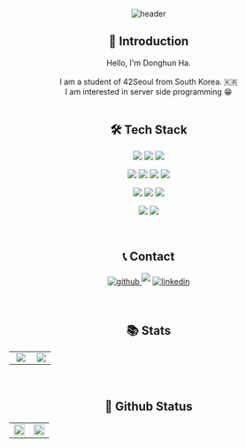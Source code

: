 <div align="center">

![header](https://capsule-render.vercel.app/api?type=waving&color=0:ab6463,100:60669b&height=215&section=header&text=d-ha&fontSize=90&fontColor=f7f5f5&desc=means%20dha%20hi!%20🐯&animation=fadeIn&fontAlignY=30&descAlignY=50&descAlign=62)

</div>

<!-- <img src="https://hits.seeyoufarm.com/api/count/incr/badge.svg?url=https%3A%2F%2Fgithub.com%2FDevdha%2Fhit-counter&count_bg=%2300008B&title_bg=%23555555&icon=&icon_color=%23E7E7E7&title=hits&edge_flat=false" align="right" /> </br> -->

<!-- <h1 align="center">
🐯 d-ha  </br>
(means dha hi!)
</h1> -->

<h2 align="center"> 🎤 Introduction </h2>
<div align="center">

Hello, I'm Donghun Ha. </br> </br>
I am a student of 42Seoul from South Korea. 🇰🇷 </br>
I am interested in server side programming 😁 </br> </br>

</div>

<h2 align="center"><b>🛠 Tech Stack</b></h2>

<div align="center">

<img src="https://img.shields.io/badge/TypeScript-3178C6?style=for-the-badge&logo=TypeScript&logoColor=white"/></a>
<img src="https://img.shields.io/badge/C-A8B9CC?style=for-the-badge&logo=C&logoColor=white" />
<img src="https://img.shields.io/badge/C++-00599C?style=for-the-badge&logo=cplusplus&logoColor=white" />

<img src="https://img.shields.io/badge/NestJS-E0234E?style=for-the-badge&logo=NestJS&logoColor=white" /></a>
<img src="https://img.shields.io/badge/Socket.IO-010101?style=for-the-badge&logo=Socket.IO&logoColor=white" />
<img src="https://img.shields.io/badge/Jest-C21325?style=for-the-badge&logo=Jest&logoColor=white" />
<img src="https://img.shields.io/badge/Swagger-85EA2D?style=for-the-badge&logo=Swagger&logoColor=white" />

<img src="https://img.shields.io/badge/PostgreSQL-4169E1?style=for-the-badge&logo=PostgreSQL&logoColor=white" /></a>
<img src="https://img.shields.io/badge/Docker-2496ED?style=for-the-badge&logo=docker&logoColor=white"/>
<img src="https://img.shields.io/badge/AWS%20S3-569A31?style=for-the-badge&logo=amazonS3&logoColor=white"/>

<img src="https://img.shields.io/badge/Git-F05032?style=for-the-badge&logo=git&logoColor=white" /></a>
<img src="https://img.shields.io/badge/Github%20Actions-2088FF?style=for-the-badge&logo=GithubActions&logoColor=white" /></a>

</div> </br>

<!-- <img src="https://img.shields.io/badge/예시-F05032?style=for-the-badge&logo=예시&logoColor=white"> -->

<h2 align="center"><b>📞 Contact</b></h2>
<p align="center">
<a href="https://github.com/Devdha" target="_blank">
<img src=https://img.shields.io/badge/github-%2324292e.svg?&style=for-the-badge&logo=github&logoColor=white alt=github style="margin-bottom: 5px;" />
</a>
<a href="https://devdha.notion.site/480d1ac86a174b6b87bd802032e1815a" target="_blank">
<img src="https://img.shields.io/badge/Resume-821315?style=for-the-badge&logoColor=white" style="margin-bottom: 5px;"/></a>
<a href="https://www.linkedin.com/in/donghun-ha-905810209/" target="_blank">
<img src=https://img.shields.io/badge/linkedin-%231E77B5.svg?&style=for-the-badge&logo=linkedin&logoColor=white alt=linkedin style="margin-bottom: 5px;" />
</a> </p> </br>

<h2 align="center"><b> 📚 Stats </b></h2>
<table align="center">
<tr><td valign="top" align="center" width="52%">
<img src="https://badge42.vercel.app/api/v2/cl1luzwkj001109l1g7xd7fmn/stats?cursusId=21&coalitionId=88" align="center" />
</td><td valign="top" align="center" width="42.5%">
<img src="http://mazassumnida.wtf/api/v2/generate_badge?boj=ehdgns1027" align="center" />
</td></tr></table> 
</br>

<h2 align="center"><b>📼 Github Status</b></h2>
<table><tr><td valign="top" width="50%">
<img src="https://github-readme-stats.vercel.app/api?username=Devdha&show_icons=true&count_private=true&hide_border=true" align="center" style="width: 100%" />
</td><td valign="top" width="50%">
<img src="https://github-readme-stats.vercel.app/api/top-langs/?username=Devdha&hide_border=true&layout=compact" align="center" style="width: 100%" />
</td></tr></table> 
</br>

<!--
**Devdha/Devdha** is a ✨ _special_ ✨ repository because its `README.md` (this file) appears on your GitHub profile.

Here are some ideas to get you started:

- 🔭 I’m currently working on ...
- 🌱 I’m currently learning ...
- 👯 I’m looking to collaborate on ...
- 🤔 I’m looking for help with ...
- 💬 Ask me about ...
- 📫 How to reach me: ...
- 😄 Pronouns: ...
- ⚡ Fun fact: ...
-->
